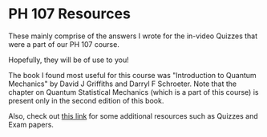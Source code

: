 # PH 107 Resources

These mainly comprise of the answers I wrote for the in-video Quizzes that were a part of our PH 107 course.

Hopefully, they will be of use to you!

The book I found most useful for this course was "Introduction to Quantum Mechanics" by David J Griffiths and
Darryl F Schroeter. Note that the chapter on Quantum Statistical Mechanics (which is a part of this course) 
is present only in the second edition of this book.

Also, check out [this link](https://drive.google.com/drive/folders/1_WwhAHdQHxEolZKEVmi2i2IXFMRhSLnI) for some additional resources such as Quizzes and Exam papers.